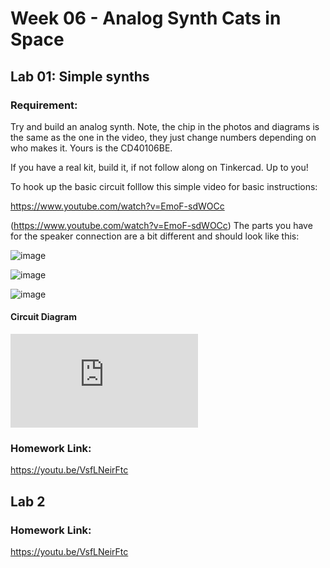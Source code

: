 # Week 06 - Analog Synth Cats in Space

## Lab 01: Simple synths

### Requirement:

Try and build an analog synth. Note, the chip in the photos and diagrams is the same as the one in the video, they just change numbers depending on who makes it. Yours is the CD40106BE. 

If you have a real kit, build it, if not follow along on Tinkercad. Up to you!

To hook up the basic circuit folllow this simple video for basic instructions:

https://www.youtube.com/watch?v=EmoF-sdWOCc

(https://www.youtube.com/watch?v=EmoF-sdWOCc)
The parts you have for the speaker connection are a bit different and should look like this:

![image](https://www.dropbox.com/s/nkzygzn4k2r7qdy/20201110_193146.jpg?dl=0)

![image](https://www.dropbox.com/s/rr87sgjdic8113i/20201110_193210.jpg?dl=0)

![image](https://www.dropbox.com/s/48mrv9b4enooogp/20201110_193219.jpg?dl=0)


#### Circuit Diagram

![image](https://www.dropbox.com/s/871iw2y4udlfwzu/cd40106be.pdf?dl=0)



### Homework Link:

https://youtu.be/VsfLNeirFtc



## Lab 2 

### Homework Link:

https://youtu.be/VsfLNeirFtc

